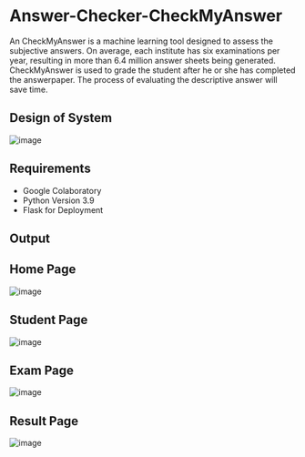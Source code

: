 # Answer-Checker-CheckMyAnswer
An CheckMyAnswer is a machine learning tool designed to assess the subjective answers. On average, each institute has six examinations per year, resulting in more than 6.4 million answer sheets being generated. CheckMyAnswer is used to grade the student after he or she has completed the answerpaper. The process of evaluating the descriptive answer will save time.

## Design of System
![image](https://github.com/KordePriyanka/Answer-Checker-CheckMyAnswer-/assets/98102061/8dd7ba5b-c3b4-4de9-872b-8fae2323d167)

## Requirements
- Google Colaboratory
- Python Version 3.9
- Flask for Deployment

## Output
## Home Page
![image](https://github.com/KordePriyanka/Answer-Checker-CheckMyAnswer-/assets/98102061/7058511b-4cd8-4e08-8f31-720980b40f6f)

## Student Page
![image](https://github.com/KordePriyanka/Answer-Checker-CheckMyAnswer-/assets/98102061/df00ac29-b3b5-423a-a3fd-c7d61c363b29)

## Exam Page
![image](https://github.com/KordePriyanka/Answer-Checker-CheckMyAnswer-/assets/98102061/ac522226-90ad-4aa9-b408-9c8da2be8d07)

## Result Page
![image](https://github.com/KordePriyanka/Answer-Checker-CheckMyAnswer-/assets/98102061/1f60f1aa-3e3d-4336-9cc8-23b0fb6ddbcf)



